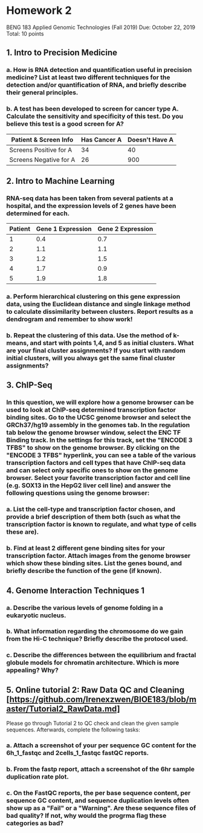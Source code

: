 # Homework 2

BENG 183 Applied Genomic Technologies (Fall 2019)
Due: October 22, 2019
Total: 10 points

## 1. Intro to Precision Medicine 
### a.	How is RNA detection and quantification useful in precision medicine? List at least two different techniques for the detection and/or quantification of RNA, and briefly describe their general principles.  
### b.	A test has been developed to screen for cancer type A. Calculate the sensitivity and specificity of this test. Do you believe this test is a good screen for A?
Patient & Screen Info| Has Cancer A  | Doesn't Have A |
---------------------- | ------------- | -------------- |
Screens Positive for A | 34 | 40 |
Screens Negative for A | 26 | 900 |


## 2. Intro to Machine Learning
### RNA-seq data has been taken from several patients at a hospital, and the expression levels of 2 genes have been determined for each.
Patient      | Gene 1 Expression | Gene 2 Expression |
------------ | ------------- | ------------- |
1 | 0.4 | 0.7 |
2 | 1.1 | 1.1 |
3 | 1.2 | 1.5 |
4 | 1.7 | 0.9 |
5 | 1.9 | 1.8 |
### a.	Perform hierarchical clustering on this gene expression data, using the Euclidean distance and single linkage method to calculate dissimilarity between clusters. Report results as a dendrogram and remember to show work!
### b.	Repeat the clustering of this data. Use the method of k-means, and start with points 1,4, and 5 as initial clusters. What are your final cluster assignments? If you start with random initial clusters, will you always get the same final cluster assignments?

## 3. ChIP-Seq
### In this question, we will explore how a genome browser can be used to look at ChIP-seq determined transcription factor binding sites. Go to the UCSC genome browser and select the GRCh37/hg19 assembly in the genomes tab. In the regulation tab below the genome browser window, select the ENC TF Binding track. In the settings for this track, set the "ENCODE 3 TFBS" to show on the genome browser. By clicking on the "ENCODE 3 TFBS" hyperlink, you can see a table of the various transcription factors and cell types that have ChIP-seq data and can select only specific ones to show on the genome browser. Select your favorite transcription factor and cell line (e.g. SOX13 in the HepG2 liver cell line) and answer the following questions using the genome browser:
### a. List the cell-type and transcription factor chosen, and provide a brief description of them both (such as what the transcription factor is known to regulate, and what type of cells these are).
### b. Find at least 2 different gene binding sites for your transcription factor. Attach images from the genome browser which show these binding sites. List the genes bound, and briefly describe the function of the gene (if known).
## 4. Genome Interaction Techniques 1
### a. Describe the various levels of genome folding in a eukaryotic nucleus.
### b. What information regarding the chromosome do we gain from the Hi-C technique? Briefly describe the protocol used.
### c. Describe the differences between the equilibrium and fractal globule models for chromatin architecture. Which is more appealing? Why?
## 5. Online tutorial 2: Raw Data QC and Cleaning [https://github.com/Irenexzwen/BIOE183/blob/master/Tutorial2_RawData.md]
Please go through Tutorial 2 to QC check and clean the given sample sequences. Afterwards, complete the following tasks:
### a.	Attach a screenshot of your per sequence GC content for the 6h_1_fastqc and 2cells_1_fastqc fastQC reports.
### b.	From the fastp report, attach a screenshot of the 6hr sample duplication rate plot.
### c.  On the FastQC reports, the per base sequence content, per sequence GC content, and sequence duplication levels often show up as a "Fail" or a "Warning". Are these sequence files of bad quality? If not, why would the progrma flag these categories as bad?
